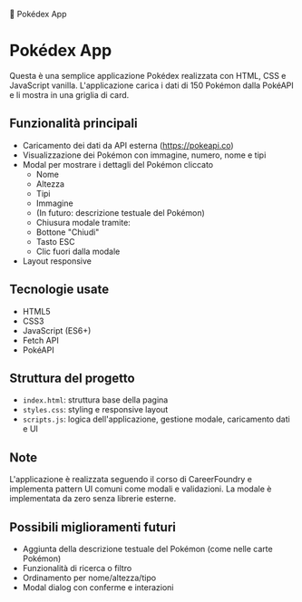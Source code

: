 📱 Pokédex App

# Pokédex App

Questa è una semplice applicazione Pokédex realizzata con HTML, CSS e JavaScript vanilla. L'applicazione carica i dati di 150 Pokémon dalla PokéAPI e li mostra in una griglia di card.

## Funzionalità principali

- Caricamento dei dati da API esterna (https://pokeapi.co)
- Visualizzazione dei Pokémon con immagine, numero, nome e tipi
- Modal per mostrare i dettagli del Pokémon cliccato
  - Nome
  - Altezza
  - Tipi
  - Immagine
  - (In futuro: descrizione testuale del Pokémon)
  - Chiusura modale tramite:
  - Bottone "Chiudi"
  - Tasto ESC
  - Clic fuori dalla modale
- Layout responsive

## Tecnologie usate

- HTML5
- CSS3
- JavaScript (ES6+)
- Fetch API
- PokéAPI

## Struttura del progetto

- `index.html`: struttura base della pagina
- `styles.css`: styling e responsive layout
- `scripts.js`: logica dell'applicazione, gestione modale, caricamento dati e UI

## Note

L'applicazione è realizzata seguendo il corso di CareerFoundry e implementa pattern UI comuni come modali e validazioni. La modale è implementata da zero senza librerie esterne.

## Possibili miglioramenti futuri

- Aggiunta della descrizione testuale del Pokémon (come nelle carte Pokémon)
- Funzionalità di ricerca o filtro
- Ordinamento per nome/altezza/tipo
- Modal dialog con conferme e interazioni
